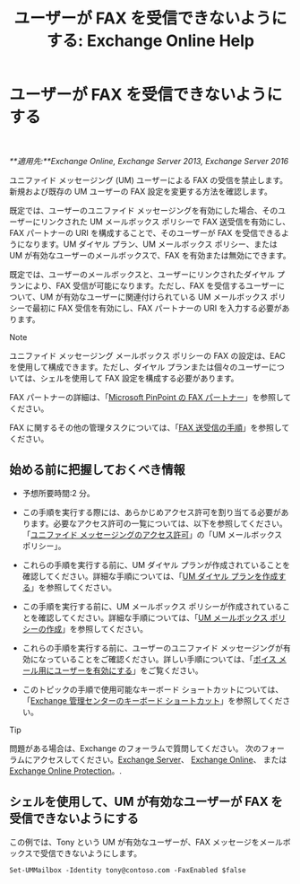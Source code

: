 ﻿---
title: 'ユーザーが FAX を受信できないようにする: Exchange Online Help'
TOCTitle: ユーザーが FAX を受信できないようにする
ms:assetid: b5d022b9-043a-4324-87fb-074d5e2c2ca3
ms:mtpsurl: https://technet.microsoft.com/ja-jp/library/Bb201722(v=EXCHG.150)
ms:contentKeyID: 52057501
ms.date: 05/22/2018
mtps_version: v=EXCHG.150
ms.translationtype: HT
---

# ユーザーが FAX を受信できないようにする

 

_**適用先:**Exchange Online, Exchange Server 2013, Exchange Server 2016_

ユニファイド メッセージング (UM) ユーザーによる FAX の受信を禁止します。新規および既存の UM ユーザーの FAX 設定を変更する方法を確認します。

既定では、ユーザーのユニファイド メッセージングを有効にした場合、そのユーザーにリンクされた UM メールボックス ポリシーで FAX 送受信を有効にし、FAX パートナーの URI を構成することで、そのユーザーが FAX を受信できるようになります。UM ダイヤル プラン、UM メールボックス ポリシー、または UM が有効なユーザーのメールボックスで、FAX を有効または無効にできます。

既定では、ユーザーのメールボックスと、ユーザーにリンクされたダイヤル プランにより、FAX 受信が可能になります。ただし、FAX を受信するユーザーについて、UM が有効なユーザーに関連付けられている UM メールボックス ポリシーで最初に FAX 受信を有効にし、FAX パートナーの URI を入力する必要があります。


> [!NOTE]
> ユニファイド メッセージング メールボックス ポリシーの FAX の設定は、EAC を使用して構成できます。ただし、ダイヤル プランまたは個々のユーザーについては、シェルを使用して FAX 設定を構成する必要があります。



FAX パートナーの詳細は、「[Microsoft PinPoint の FAX パートナー](https://go.microsoft.com/fwlink/?linkid=190238)」を参照してください。

FAX に関するその他の管理タスクについては、「[FAX 送受信の手順](faxing-procedures-exchange-2013-help.md)」を参照してください。

## 始める前に把握しておくべき情報

  - 予想所要時間:2 分。

  - この手順を実行する際には、あらかじめアクセス許可を割り当てる必要があります。必要なアクセス許可の一覧については、以下を参照してください。「[ユニファイド メッセージングのアクセス許可](unified-messaging-permissions-exchange-2013-help.md)」の「UM メールボックス ポリシー」。

  - これらの手順を実行する前に、UM ダイヤル プランが作成されていることを確認してください。詳細な手順については、「[UM ダイヤル プランを作成する](create-a-um-dial-plan-exchange-2013-help.md)」を参照してください。

  - この手順を実行する前に、UM メールボックス ポリシーが作成されていることを確認してください。詳細な手順については、「[UM メールボックス ポリシーの作成](create-a-um-mailbox-policy-exchange-2013-help.md)」を参照してください。

  - これらの手順を実行する前に、ユーザーのユニファイド メッセージングが有効になっていることをご確認ください。詳しい手順については、「[ボイス メール用にユーザーを有効にする](enable-a-user-for-voice-mail-exchange-2013-help.md)」をご覧ください。

  - このトピックの手順で使用可能なキーボード ショートカットについては、「[Exchange 管理センターのキーボード ショートカット](keyboard-shortcuts-in-the-exchange-admin-center-exchange-online-protection-help.md)」を参照してください。


> [!TIP]
> 問題がある場合は、Exchange のフォーラムで質問してください。 次のフォーラムにアクセスしてください。<A href="https://go.microsoft.com/fwlink/p/?linkid=60612">Exchange Server</A>、 <A href="https://go.microsoft.com/fwlink/p/?linkid=267542">Exchange Online</A>、 または <A href="https://go.microsoft.com/fwlink/p/?linkid=285351">Exchange Online Protection</A>。.



## シェルを使用して、UM が有効なユーザーが FAX を受信できないようにする

この例では、Tony という UM が有効なユーザーが、FAX メッセージをメールボックスで受信できないようにします。

    Set-UMMailbox -Identity tony@contoso.com -FaxEnabled $false

